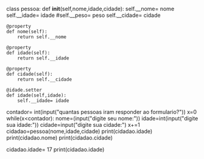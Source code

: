 
class pessoa:
    def __init__(self,nome,idade,cidade):
        self.__nome= nome
        self.__idade= idade
        #self.__peso= peso
        self.__cidade= cidade
    
    @property
    def nome(self):
        return self.__nome
    
    @property
    def idade(self):
        return self.__idade

    @property
    def cidade(self):
        return self.__cidade 
        
    @idade.setter
    def idade(self,idade):
        self.__idade= idade
    
    
contador= int(input("quantas pessoas iram responder ao formulario?"))
x=0
while(x<contador):
    nome=(input("digite seu nome:"))
    idade=int(input("digite sua idade:")) 
    cidade=input("digite sua cidade:")
    x+=1
cidadao=pessoa(nome,idade,cidade)
print(cidadao.idade)
print(cidadao.nome)
print(cidadao.cidade)

cidadao.idade= 17
print(cidadao.idade)
